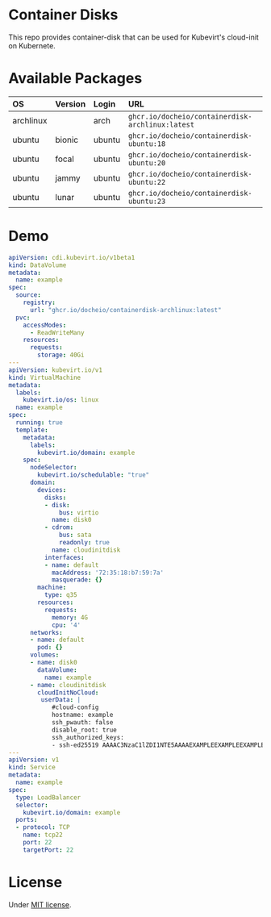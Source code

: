 # Container Disks
This repo provides container-disk that can be used for Kubevirt's cloud-init on Kubernete.

# Available Packages
| OS        | Version | Login  | URL                                              |
|:----------|:--------|:-------|:-------------------------------------------------|
| archlinux |         | arch   | `ghcr.io/docheio/containerdisk-archlinux:latest` |
| ubuntu    | bionic  | ubuntu | `ghcr.io/docheio/containerdisk-ubuntu:18`        |
| ubuntu    | focal   | ubuntu | `ghcr.io/docheio/containerdisk-ubuntu:20`        |
| ubuntu    | jammy   | ubuntu | `ghcr.io/docheio/containerdisk-ubuntu:22`        |
| ubuntu    | lunar   | ubuntu | `ghcr.io/docheio/containerdisk-ubuntu:23`        |


# Demo
```yaml
apiVersion: cdi.kubevirt.io/v1beta1
kind: DataVolume
metadata:
  name: example
spec:
  source:
    registry:
      url: "ghcr.io/docheio/containerdisk-archlinux:latest"
  pvc:
    accessModes:
      - ReadWriteMany
    resources:
      requests:
        storage: 40Gi
---
apiVersion: kubevirt.io/v1
kind: VirtualMachine
metadata:
  labels:
    kubevirt.io/os: linux
  name: example
spec:
  running: true
  template:
    metadata:
      labels:
        kubevirt.io/domain: example
    spec:
      nodeSelector:
        kubevirt.io/schedulable: "true"
      domain:
        devices:
          disks:
          - disk:
              bus: virtio
            name: disk0
          - cdrom:
              bus: sata
              readonly: true
            name: cloudinitdisk
          interfaces:
          - name: default
            macAddress: '72:35:18:b7:59:7a'
            masquerade: {}
        machine:
          type: q35
        resources:
          requests:
            memory: 4G
            cpu: '4'
      networks:
      - name: default
        pod: {}
      volumes:
      - name: disk0
        dataVolume:
          name: example
      - name: cloudinitdisk
        cloudInitNoCloud:
         userData: |
            #cloud-config
            hostname: example
            ssh_pwauth: false
            disable_root: true
            ssh_authorized_keys:
            - ssh-ed25519 AAAAC3NzaC1lZDI1NTE5AAAAEXAMPLEEXAMPLEEXAMPLEEXAMPLEEXAMPLEEXAMPLEOO example
---
apiVersion: v1
kind: Service
metadata:
  name: example
spec:
  type: LoadBalancer
  selector:
    kubevirt.io/domain: example
  ports:
  - protocol: TCP
    name: tcp22
    port: 22
    targetPort: 22
```

# License
Under [MIT license](https://en.wikipedia.org/wiki/MIT_License).
